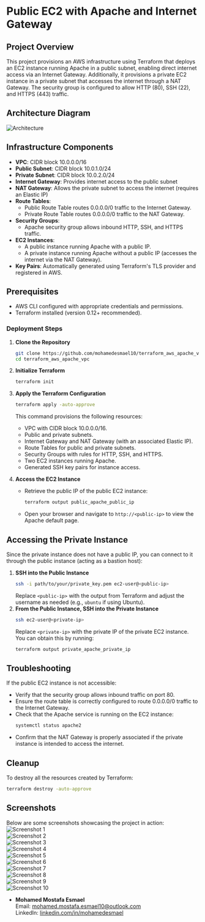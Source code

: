 # Public EC2 with Apache and Internet Gateway

## Project Overview
This project provisions an AWS infrastructure using Terraform that deploys an EC2 instance running Apache in a public subnet, enabling direct internet access via an Internet Gateway. Additionally, it provisions a private EC2 instance in a private subnet that accesses the internet through a NAT Gateway. The security group is configured to allow HTTP (80), SSH (22), and HTTPS (443) traffic.

## Architecture Diagram
![Architecture](https://github.com/mohamedesmael10/terraform_aws_apache_vpc/blob/main/Shots/1.png)

## Infrastructure Components
- **VPC**: CIDR block 10.0.0.0/16
- **Public Subnet**: CIDR block 10.0.1.0/24
- **Private Subnet**: CIDR block 10.0.2.0/24
- **Internet Gateway**: Provides internet access to the public subnet
- **NAT Gateway**: Allows the private subnet to access the internet (requires an Elastic IP)
- **Route Tables**: 
  - Public Route Table routes 0.0.0.0/0 traffic to the Internet Gateway.
  - Private Route Table routes 0.0.0.0/0 traffic to the NAT Gateway.
- **Security Groups**: 
  - Apache security group allows inbound HTTP, SSH, and HTTPS traffic.
- **EC2 Instances**:
  - A public instance running Apache with a public IP.
  - A private instance running Apache without a public IP (accesses the internet via the NAT Gateway).
- **Key Pairs**: Automatically generated using Terraform's TLS provider and registered in AWS.

## Prerequisites
- AWS CLI configured with appropriate credentials and permissions.
- Terraform installed (version 0.12+ recommended).

### Deployment Steps
1. **Clone the Repository**
   ```bash
   git clone https://github.com/mohamedesmael10/terraform_aws_apache_vpc.git
   cd terraform_aws_apache_vpc
   ```

2. **Initialize Terraform**
   ```bash
   terraform init
   ```

3. **Apply the Terraform Configuration**
   ```bash
   terraform apply -auto-approve
   ```
   This command provisions the following resources:
   - VPC with CIDR block 10.0.0.0/16.
   - Public and private subnets.
   - Internet Gateway and NAT Gateway (with an associated Elastic IP).
   - Route Tables for public and private subnets.
   - Security Groups with rules for HTTP, SSH, and HTTPS.
   - Two EC2 instances running Apache.
   - Generated SSH key pairs for instance access.

4. **Access the EC2 Instance**
   - Retrieve the public IP of the public EC2 instance:
     ```bash
     terraform output public_apache_public_ip
     ```
   - Open your browser and navigate to `http://<public-ip>` to view the Apache default page.

## Accessing the Private Instance
Since the private instance does not have a public IP, you can connect to it through the public instance (acting as a bastion host):
1. **SSH into the Public Instance**
   ```bash
   ssh -i path/to/your/private_key.pem ec2-user@<public-ip>
   ```
   Replace `<public-ip>` with the output from Terraform and adjust the username as needed (e.g., `ubuntu` if using Ubuntu).
2. **From the Public Instance, SSH into the Private Instance**
   ```bash
   ssh ec2-user@<private-ip>
   ```
   Replace `<private-ip>` with the private IP of the private EC2 instance. You can obtain this by running:
   ```bash
   terraform output private_apache_private_ip
   ```

## Troubleshooting
If the public EC2 instance is not accessible:
- Verify that the security group allows inbound traffic on port 80.
- Ensure the route table is correctly configured to route 0.0.0.0/0 traffic to the Internet Gateway.
- Check that the Apache service is running on the EC2 instance:
  ```sh
  systemctl status apache2
  ```
- Confirm that the NAT Gateway is properly associated if the private instance is intended to access the internet.

## Cleanup
To destroy all the resources created by Terraform:
```bash
terraform destroy -auto-approve
```

## Screenshots
Below are some screenshots showcasing the project in action:
![Screenshot 1](https://github.com/mohamedesmael10/terraform_aws_apache_vpc/blob/main/Shots/1.png)  
![Screenshot 2](https://github.com/mohamedesmael10/terraform_aws_apache_vpc/blob/main/Shots/2.png)  
![Screenshot 3](https://github.com/mohamedesmael10/terraform_aws_apache_vpc/blob/main/Shots/3.png)  
![Screenshot 4](https://github.com/mohamedesmael10/terraform_aws_apache_vpc/blob/main/Shots/4.png)  
![Screenshot 5](https://github.com/mohamedesmael10/terraform_aws_apache_vpc/blob/main/Shots/5.png)  
![Screenshot 6](https://github.com/mohamedesmael10/terraform_aws_apache_vpc/blob/main/Shots/6.png)  
![Screenshot 7](https://github.com/mohamedesmael10/terraform_aws_apache_vpc/blob/main/Shots/7.png)  
![Screenshot 8](https://github.com/mohamedesmael10/terraform_aws_apache_vpc/blob/main/Shots/8.png)  
![Screenshot 9](https://github.com/mohamedesmael10/terraform_aws_apache_vpc/blob/main/Shots/9.png)  
![Screenshot 10](https://github.com/mohamedesmael10/terraform_aws_apache_vpc/blob/main/Shots/10.png)

- **Mohamed Mostafa Esmael**  
  Email: [mohamed.mostafa.esmael10@outlook.com](mailto:mohamed.mostafa.esmael10@outlook.com)  
  LinkedIn: [linkedin.com/in/mohamedesmael](https://linkedin.com/in/mohamedesmael)

